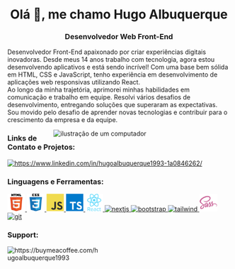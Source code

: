 <h1 align="center">Olá 👋, me chamo Hugo Albuquerque</h1>
<h3 align="center">Desenvolvedor Web Front-End</h3>
<p>
    Desenvolvedor Front-End apaixonado por criar experiências digitais inovadoras. Desde meus 14 anos trabalho com tecnologia, agora estou desenvolvendo aplicativos e está sendo incrível! Com uma base bem sólida em HTML, CSS e JavaScript, tenho experiência em desenvolvimento de aplicações web responsivas utilizando React. <br>
    Ao longo da minha trajetória, aprimorei minhas habilidades em comunicação e trabalho em equipe. Resolvi vários desafios de desenvolvimento, entregando soluções que superaram as expectativas. Sou movido pelo desafio de aprender novas tecnologias e contribuir para o crescimento da empresa e da equipe.
</p>

<img src="https://raw.githubusercontent.com/MicaelliMedeiros/micaellimedeiros/master/image/computer-illustration.png" alt="ilustração de um computador" width="400px" align="right">

<h3 align="left">Links de Contato e Projetos:</h3>
<p align="left">

<a href="https://linktr.ee/hugo_alb93" target="_blank">
<img align="center" src="https://cdn3d.iconscout.com/3d/premium/thumb/linktree-3d-icon-download-in-png-blend-fbx-gltf-file-formats--social-media-logos-logo-brand-golden-pack-icons-9791611.png?f=webp" alt="https://www.linkedin.com/in/hugoalbuquerque1993-1a0846262/" height="40" width="40" /></a>
</p>

<h3 align="left">Linguagens e Ferramentas:</h3>
<p align="left">

<!-- HTML5 -->
<a href="https://www.w3.org/html/" target="_blank" rel="noreferrer" text-decoration="none"> 
<img title="HTML5" src="https://raw.githubusercontent.com/devicons/devicon/master/icons/html5/html5-original-wordmark.svg" alt="html5"  width="40" height="40"/> </a> 
<!-- CSS3 -->
<a href="https://www.w3schools.com/css/" target="_blank" rel="noreferrer"> 
<img title="CSS3" src="https://raw.githubusercontent.com/devicons/devicon/master/icons/css3/css3-original-wordmark.svg" alt="css3" width="40" height="40"/> </a> 
<!-- JavaScript -->
<a href="https://developer.mozilla.org/en-US/docs/Web/JavaScript" target="_blank" rel="noreferrer"> 
<img title="JavaScript" src="https://raw.githubusercontent.com/devicons/devicon/master/icons/javascript/javascript-original.svg" alt="javascript" width="40" height="40"/> </a> 
<!-- TypeScript -->
<a href="https://www.typescriptlang.org/" target="_blank" rel="noreferrer"> 
<img title="TypeScript" src="https://raw.githubusercontent.com/devicons/devicon/master/icons/typescript/typescript-original.svg" alt="typescript" width="40" height="40"/> </a>
<!-- React -->
<a href="https://reactjs.org/" target="_blank" rel="noreferrer"> 
<img title="React" src="https://raw.githubusercontent.com/devicons/devicon/master/icons/react/react-original-wordmark.svg" alt="react" width="40" height="40"/> </a> 
<!-- NextJS -->
<a href="https://nextjs.org/" target="_blank" rel="noreferrer"> 
<img title="NextJS" src="https://teamraft.com/wp-content/uploads/nextjs.jpg" alt="nextjs" width="40" height="40"/> </a> 
<!-- Bootstrap -->
<a href="https://getbootstrap.com" target="_blank" rel="noreferrer"> 
<img title="Bootstrap" src="https://upload.wikimedia.org/wikipedia/commons/thumb/b/b2/Bootstrap_logo.svg/2560px-Bootstrap_logo.svg.png" alt="bootstrap" width="40" height="40"/> </a> 
<!-- Tailwind -->
<a href="https://tailwindcss.com/" target="_blank" rel="noreferrer"> 
<img title="Tailwind" src="https://www.vectorlogo.zone/logos/tailwindcss/tailwindcss-icon.svg" alt="tailwind" width="40" height="40"/> </a> 
<!-- SASS -->
<a href="https://sass-lang.com" target="_blank" rel="noreferrer"> 
<img title="SASS" src="https://raw.githubusercontent.com/devicons/devicon/master/icons/sass/sass-original.svg" alt="sass" width="40" height="40"/> </a>
<!-- Git -->
<a href="https://git-scm.com/" target="_blank" rel="noreferrer"> 
<img title="Git" src="https://www.vectorlogo.zone/logos/git-scm/git-scm-icon.svg" alt="git" width="40" height="40"/> </a>

<h3 align="left">Support:</h3>
<p><a href="https://buymeacoffee.com/hugoalbuquerque1993"> <img align="left" src="https://cdn.buymeacoffee.com/buttons/v2/default-yellow.png" height="50" width="210" alt="https://buymeacoffee.com/hugoalbuquerque1993" /></a></p><br><br>
